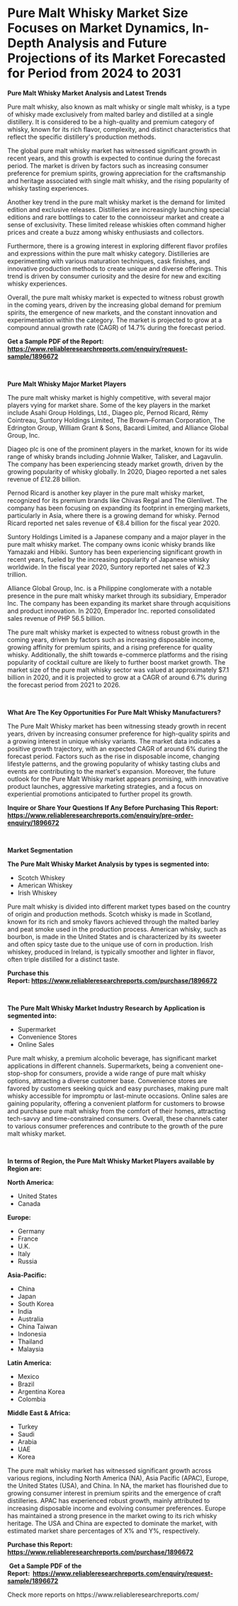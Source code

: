 <p><h1>Pure Malt Whisky Market Size Focuses on Market Dynamics, In-Depth Analysis and Future Projections of its Market Forecasted for Period from 2024 to 2031</h1></p><p><strong>Pure Malt Whisky Market Analysis and Latest Trends</strong></p>
<p><p>Pure malt whisky, also known as malt whisky or single malt whisky, is a type of whisky made exclusively from malted barley and distilled at a single distillery. It is considered to be a high-quality and premium category of whisky, known for its rich flavor, complexity, and distinct characteristics that reflect the specific distillery's production methods.</p><p>The global pure malt whisky market has witnessed significant growth in recent years, and this growth is expected to continue during the forecast period. The market is driven by factors such as increasing consumer preference for premium spirits, growing appreciation for the craftsmanship and heritage associated with single malt whisky, and the rising popularity of whisky tasting experiences.</p><p>Another key trend in the pure malt whisky market is the demand for limited edition and exclusive releases. Distilleries are increasingly launching special editions and rare bottlings to cater to the connoisseur market and create a sense of exclusivity. These limited release whiskies often command higher prices and create a buzz among whisky enthusiasts and collectors.</p><p>Furthermore, there is a growing interest in exploring different flavor profiles and expressions within the pure malt whisky category. Distilleries are experimenting with various maturation techniques, cask finishes, and innovative production methods to create unique and diverse offerings. This trend is driven by consumer curiosity and the desire for new and exciting whisky experiences.</p><p>Overall, the pure malt whisky market is expected to witness robust growth in the coming years, driven by the increasing global demand for premium spirits, the emergence of new markets, and the constant innovation and experimentation within the category. The market is projected to grow at a compound annual growth rate (CAGR) of 14.7% during the forecast period.</p></p>
<p><strong>Get a Sample PDF of the Report:&nbsp; <a href="https://www.reliableresearchreports.com/enquiry/request-sample/1896672">https://www.reliableresearchreports.com/enquiry/request-sample/1896672</a></strong></p>
<p>&nbsp;</p>
<p><strong>Pure Malt Whisky Major Market Players</strong></p>
<p><p>The pure malt whisky market is highly competitive, with several major players vying for market share. Some of the key players in the market include Asahi Group Holdings, Ltd., Diageo plc, Pernod Ricard, Rémy Cointreau, Suntory Holdings Limited, The Brown–Forman Corporation, The Edrington Group, William Grant & Sons, Bacardi Limited, and Alliance Global Group, Inc.</p><p>Diageo plc is one of the prominent players in the market, known for its wide range of whisky brands including Johnnie Walker, Talisker, and Lagavulin. The company has been experiencing steady market growth, driven by the growing popularity of whisky globally. In 2020, Diageo reported a net sales revenue of £12.28 billion.</p><p>Pernod Ricard is another key player in the pure malt whisky market, recognized for its premium brands like Chivas Regal and The Glenlivet. The company has been focusing on expanding its footprint in emerging markets, particularly in Asia, where there is a growing demand for whisky. Pernod Ricard reported net sales revenue of €8.4 billion for the fiscal year 2020.</p><p>Suntory Holdings Limited is a Japanese company and a major player in the pure malt whisky market. The company owns iconic whisky brands like Yamazaki and Hibiki. Suntory has been experiencing significant growth in recent years, fueled by the increasing popularity of Japanese whisky worldwide. In the fiscal year 2020, Suntory reported net sales of ¥2.3 trillion.</p><p>Alliance Global Group, Inc. is a Philippine conglomerate with a notable presence in the pure malt whisky market through its subsidiary, Emperador Inc. The company has been expanding its market share through acquisitions and product innovation. In 2020, Emperador Inc. reported consolidated sales revenue of PHP 56.5 billion.</p><p>The pure malt whisky market is expected to witness robust growth in the coming years, driven by factors such as increasing disposable income, growing affinity for premium spirits, and a rising preference for quality whisky. Additionally, the shift towards e-commerce platforms and the rising popularity of cocktail culture are likely to further boost market growth. The market size of the pure malt whisky sector was valued at approximately $7.1 billion in 2020, and it is projected to grow at a CAGR of around 6.7% during the forecast period from 2021 to 2026.</p></p>
<p>&nbsp;</p>
<p><strong>What Are The Key Opportunities For Pure Malt Whisky Manufacturers?</strong></p>
<p><p>The Pure Malt Whisky market has been witnessing steady growth in recent years, driven by increasing consumer preference for high-quality spirits and a growing interest in unique whisky variants. The market data indicates a positive growth trajectory, with an expected CAGR of around 6% during the forecast period. Factors such as the rise in disposable income, changing lifestyle patterns, and the growing popularity of whisky tasting clubs and events are contributing to the market's expansion. Moreover, the future outlook for the Pure Malt Whisky market appears promising, with innovative product launches, aggressive marketing strategies, and a focus on experiential promotions anticipated to further propel its growth.</p></p>
<p><strong>Inquire or Share Your Questions If Any Before Purchasing This Report: <a href="https://www.reliableresearchreports.com/enquiry/pre-order-enquiry/1896672">https://www.reliableresearchreports.com/enquiry/pre-order-enquiry/1896672</a></strong></p>
<p>&nbsp;</p>
<p><strong>Market Segmentation</strong></p>
<p><strong>The Pure Malt Whisky Market Analysis by types is segmented into:</strong></p>
<p><ul><li>Scotch Whiskey</li><li>American Whiskey</li><li>Irish Whiskey</li></ul></p>
<p><p>Pure malt whisky is divided into different market types based on the country of origin and production methods. Scotch whisky is made in Scotland, known for its rich and smoky flavors achieved through the malted barley and peat smoke used in the production process. American whisky, such as bourbon, is made in the United States and is characterized by its sweeter and often spicy taste due to the unique use of corn in production. Irish whiskey, produced in Ireland, is typically smoother and lighter in flavor, often triple distilled for a distinct taste.</p></p>
<p><strong>Purchase this Report:&nbsp;<a href="https://www.reliableresearchreports.com/purchase/1896672">https://www.reliableresearchreports.com/purchase/1896672</a></strong></p>
<p>&nbsp;</p>
<p><strong>The Pure Malt Whisky Market Industry Research by Application is segmented into:</strong></p>
<p><ul><li>Supermarket</li><li>Convenience Stores</li><li>Online Sales</li></ul></p>
<p><p>Pure malt whisky, a premium alcoholic beverage, has significant market applications in different channels. Supermarkets, being a convenient one-stop-shop for consumers, provide a wide range of pure malt whisky options, attracting a diverse customer base. Convenience stores are favored by customers seeking quick and easy purchases, making pure malt whisky accessible for impromptu or last-minute occasions. Online sales are gaining popularity, offering a convenient platform for customers to browse and purchase pure malt whisky from the comfort of their homes, attracting tech-savvy and time-constrained consumers. Overall, these channels cater to various consumer preferences and contribute to the growth of the pure malt whisky market.</p></p>
<p>&nbsp;</p>
<p><strong>In terms of Region, the Pure Malt Whisky Market Players available by Region are:</strong></p>
<p>
    <p> <strong> North America: </strong>
        <ul>
            <li>United States</li>
            <li>Canada</li>
        </ul>
        </p> 
    <p> <strong> Europe: </strong>
        <ul>
            <li>Germany</li>
            <li>France</li>
            <li>U.K.</li>
            <li>Italy</li>
            <li>Russia</li>
        </ul>
        </p> 
    <p> <strong> Asia-Pacific: </strong>
        <ul>
            <li>China</li>
            <li>Japan</li>
            <li>South Korea</li>
            <li>India</li>
            <li>Australia</li>
            <li>China Taiwan</li>
            <li>Indonesia</li>
            <li>Thailand</li>
            <li>Malaysia</li>
        </ul>
        </p> 
    <p> <strong> Latin America: </strong>
        <ul>
            <li>Mexico</li>
            <li>Brazil</li>
            <li>Argentina Korea</li>
            <li>Colombia</li>
        </ul>
        </p> 
    <p> <strong> Middle East & Africa: </strong>
        <ul>
            <li>Turkey</li>
            <li>Saudi</li>
            <li>Arabia</li>
            <li>UAE</li>
            <li>Korea</li>
        </ul>
    </p>
    </p>
<p><p>The pure malt whisky market has witnessed significant growth across various regions, including North America (NA), Asia Pacific (APAC), Europe, the United States (USA), and China. In NA, the market has flourished due to growing consumer interest in premium spirits and the emergence of craft distilleries. APAC has experienced robust growth, mainly attributed to increasing disposable income and evolving consumer preferences. Europe has maintained a strong presence in the market owing to its rich whisky heritage. The USA and China are expected to dominate the market, with estimated market share percentages of X% and Y%, respectively.</p></p>
<p><strong>Purchase this Report: <a href="https://www.reliableresearchreports.com/purchase/1896672">https://www.reliableresearchreports.com/purchase/1896672</a></strong></p>
<p>&nbsp;<strong>Get a Sample PDF of the Report:&nbsp;&nbsp;<a href="https://www.reliableresearchreports.com/enquiry/request-sample/1896672">https://www.reliableresearchreports.com/enquiry/request-sample/1896672</a></strong></p>
<p><strong></strong></p>
<p>Check more reports on https://www.reliableresearchreports.com/</p>